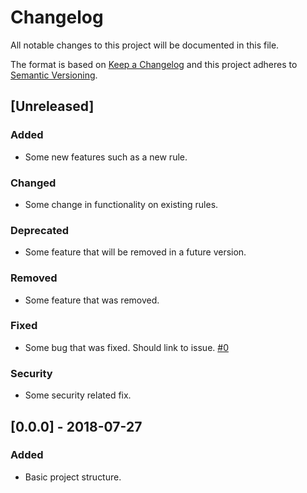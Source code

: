 # Changelog
All notable changes to this project will be documented in this file.

The format is based on [Keep a Changelog](http://keepachangelog.com/en/1.0.0/) and this project adheres to [Semantic Versioning](http://semver.org/spec/v2.0.0.html).

## [Unreleased]
### Added
- Some new features such as a new rule.
### Changed
- Some change in functionality on existing rules.
### Deprecated
- Some feature that will be removed in a future version.
### Removed
- Some feature that was removed.
### Fixed
- Some bug that was fixed. Should link to issue. [#0](https://github.com/JamitLabs/ProjLint/issues/0)
### Security
- Some security related fix.

## [0.0.0] - 2018-07-27
### Added
- Basic project structure.